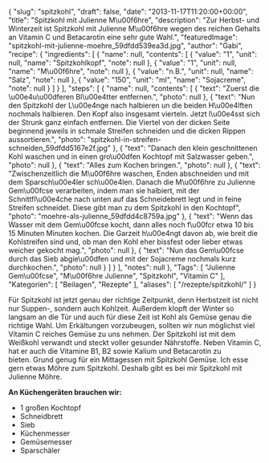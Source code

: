 {
    "slug": "spitzkohl",
    "draft": false,
    "date": "2013-11-17T11:20:00+00:00",
    "title": "Spitzkohl mit Julienne M\u00f6hre",
    "description": "Zur Herbst- und Winterzeit ist Spitzkohl mit Julienne M\u00f6hre wegen des reichen Gehalts an Vitamin C und Betacarotin eine sehr gute Wahl.",
    "featuredImage": "spitzkohl-mit-julienne-moehre_59dfdd539ea3d.jpg",
    "author": "Gabi",
    "recipe": {
        "ingredients": [
            {
                "name": null,
                "contents": [
                    {
                        "value": "1",
                        "unit": null,
                        "name": "Spitzkohlkopf",
                        "note": null
                    },
                    {
                        "value": "1",
                        "unit": null,
                        "name": "M\u00f6hre",
                        "note": null
                    },
                    {
                        "value": "n.B.",
                        "unit": null,
                        "name": "Salz",
                        "note": null
                    },
                    {
                        "value": "150",
                        "unit": "ml",
                        "name": "Sojacreme",
                        "note": null
                    }
                ]
            }
        ],
        "steps": [
            {
                "name": null,
                "contents": [
                    {
                        "text": "Zuerst die \u00e4u\u00dferen Bl\u00e4tter entfernen.",
                        "photo": null
                    },
                    {
                        "text": "Nun den Spitzkohl der L\u00e4nge nach halbieren un die beiden H\u00e4lften nochmals halbieren. Den Kopf also insgesamt vierteln. Jetzt l\u00e4sst sich der Strunk ganz einfach entfernen. Die Viertel von der dicken Seite beginnend jeweils in schmale Streifen schneiden und die dicken Rippen aussortieren.",
                        "photo": "spitzkohl-in-streifen-schneiden_59dfdd5167e2f.jpg"
                    },
                    {
                        "text": "Danach den klein geschnittenen Kohl waschen und in einen gro\u00dfen Kochtopf mit Salzwasser geben.",
                        "photo": null
                    },
                    {
                        "text": "Alles zum Kochen bringen.",
                        "photo": null
                    },
                    {
                        "text": "Zwischenzeitlich die M\u00f6hre waschen, Enden abschneiden und mit dem Sparsch\u00e4ler sch\u00e4len. Danach die M\u00f6hre zu Julienne Gem\u00fcse verarbeiten, indem man sie halbiert, mit der Schnittfl\u00e4che nach unten auf das Schneidebrett legt und in feine Streifen schneidet. Diese gibt man zu dem Spitzkohl in den Kochtopf",
                        "photo": "moehre-als-julienne_59dfdd4c8759a.jpg"
                    },
                    {
                        "text": "Wenn das Wasser mit dem Gem\u00fcse kocht, dann alles   noch f\u00fcr etwa 10 bis 15 Minuten Minuten kochen. Die Garzeit h\u00e4ngt davon ab, wie breit die Kohlstreifen sind und, ob man den Kohl eher bissfest oder lieber etwas weicher gekocht mag.",
                        "photo": null
                    },
                    {
                        "text": "Nun das Gem\u00fcse durch das Sieb abgie\u00dfen und mit der Sojacreme nochmals kurz durchkochen.",
                        "photo": null
                    }
                ]
            }
        ],
        "notes": null
    },
    "Tags": [
        "Julienne Gem\u00fcse",
        "M\u00f6hre Julienne",
        "Spitzkohl",
        "Vitamin C"
    ],
    "Kategorien": [
        "Beilagen",
        "Rezepte"
    ],
    "aliases": [
        "\/rezepte\/spitzkohl\/"
    ]
}

Für Spitzkohl ist jetzt genau der richtige Zeitpunkt, denn Herbstzeit ist nicht nur Suppen-, sondern auch Kohlzeit. Außerdem klopft der Winter so langsam an die Tür und auch für diese Zeit ist Kohl als Gemüse genau die richtige Wahl. Um Erkältungen vorzubeugen, sollten wir nun möglichst viel Vitamin C reiches Gemüse zu uns nehmen. Der Spitzkohl ist mit dem Weißkohl verwandt und steckt voller gesunder Nährstoffe. Neben Vitamin C, hat er auch die Vitamine B1, B2 sowie Kalium und Betacarotin zu bieten. Grund genug für ein Mittagessen mit Spitzkohl Gemüse. Ich esse gern etwas Möhre zum Spitzkohl. Deshalb gibt es bei mir Spitzkohl mit Julienne Möhre.

**An Küchengeräten brauchen wir:**

 * 1 großen Kochtopf
 * Schneidbrett
 * Sieb
 * Küchenmesser
 * Gemüsemesser
 * Sparschäler